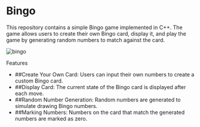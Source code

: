 # Bingo
This repository contains a simple Bingo game implemented in C++. The game allows users to create their own Bingo card, display it, and play the game by generating random numbers to match against the card.

![bingo](https://github.com/user-attachments/assets/9e933d26-af3a-4aa3-9960-44c7bee122ba)

Features
- ##Create Your Own Card: Users can input their own numbers to create a custom Bingo card.
- ##Display Card: The current state of the Bingo card is displayed after each move.
- ##Random Number Generation: Random numbers are generated to simulate drawing Bingo numbers.
- ##Marking Numbers: Numbers on the card that match the generated numbers are marked as zero.
